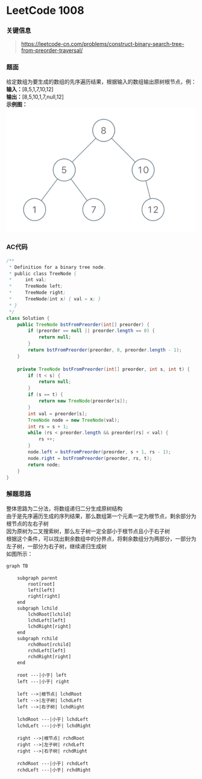 # LeetCode 1008

### 关键信息
> https://leetcode-cn.com/problems/construct-binary-search-tree-from-preorder-traversal/


### 题面
给定数组为要生成的数组的先序遍历结果，根据输入的数组输出原树根节点，例：<br/>
**输入：**[8,5,1,7,10,12]<br/>
**输出：**[8,5,10,1,7,null,12]<br/>
**示例图：**
![示例](../images/algorithm/lc_1008_1.png)

### AC代码
```java
/**
 * Definition for a binary tree node.
 * public class TreeNode {
 *     int val;
 *     TreeNode left;
 *     TreeNode right;
 *     TreeNode(int x) { val = x; }
 * }
 */
class Solution {
    public TreeNode bstFromPreorder(int[] preorder) {
        if (preorder == null || preorder.length == 0) {
            return null;
        }
        return bstFromPreorder(preorder, 0, preorder.length - 1);
    }
    
    private TreeNode bstFromPreorder(int[] preorder, int s, int t) {
        if (t < s) {
            return null;
        }
        if (s == t) {
            return new TreeNode(preorder[s]);
        }
        int val = preorder[s];
        TreeNode node = new TreeNode(val);
        int rs = s + 1;
        while (rs < preorder.length && preorder[rs] < val) {
            rs ++;
        }
        node.left = bstFromPreorder(preorder, s + 1, rs - 1);
        node.right = bstFromPreorder(preorder, rs, t);
        return node;
    }
}
```

### 解题思路
整体思路为二分法，将数组递归二分生成原树结构<br/>
由于是先序遍历生成的序列结果，那么数组第一个元素一定为根节点，剩余部分为根节点的左右子树<br/>
因为原树为二叉搜索树，那么左子树一定全部小于根节点且小于右子树<br/>
根据这个条件，可以找出剩余数组中的分界点，将剩余数组分为两部分，一部分为左子树，一部分为右子树，继续递归生成树<br/>
如图所示：

```mermaid
graph TB

    subgraph parent
        root[root]
        left[left]
        right[right]
    end
    subgraph lchild
        lchdRoot[lchild]
        lchdLeft[left]
        lchdRight[right]
    end
    subgraph rchild
        rchdRoot[rchild]
        rchdLeft[left]
        rchdRight[right]
    end

    root ---|小于| left
    left ---|小于| right

    left -->|根节点| lchdRoot
    left -->|左子树| lchdLeft
    left -->|右子树| lchdRight

    lchdRoot ---|小于| lchdLeft
    lchdLeft ---|小于| lchdRight

    right -->|根节点| rchdRoot
    right -->|左子树| rchdLeft
    right -->|右子树| rchdRight

    rchdRoot ---|小于| rchdLeft
    rchdLeft ---|小于| rchdRight
```
